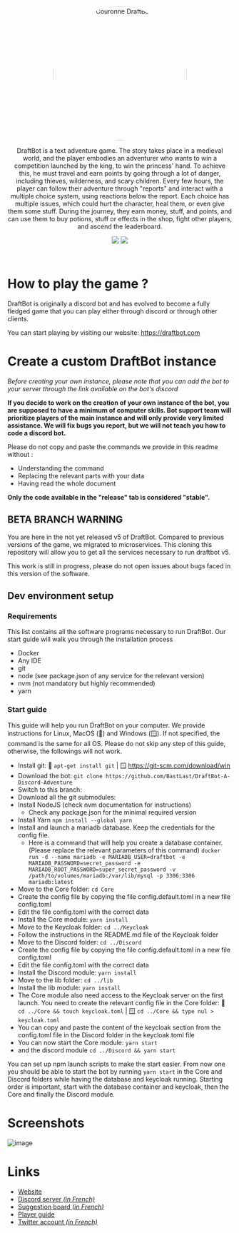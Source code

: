 <div style="text-align: center;">
<img src="https://cdn.discordapp.com/attachments/456120666874183680/575235193384861716/couronne.png" style="border-radius: 50%; width: 300px" alt="Couronne DraftBot">

DraftBot is a text adventure game. The story takes place in a medieval world, and the player embodies an adventurer who wants to win a competition launched by the king, to win the princess' hand. To achieve this, he must travel and earn points by going through a lot of danger, including thieves, wilderness, and scary children. Every few hours, the player can follow their adventure through "reports" and  interact with a multiple choice system, using reactions below the report. Each choice has multiple issues, which could hurt the character, heal them, or even give them some stuff. During the journey, they earn money, stuff, and points, and can use them to buy potions, stuff or effects in the shop, fight other players, and ascend the leaderboard.

[![](https://img.shields.io/discord/429765017332613120.svg)](https://discord.gg/5JqrMtZ)
[![](https://img.shields.io/github/stars/BastLast/DraftBot-A-Discord-Adventure.svg?label=Stars&style=social)](https://github.com/BastLast/DraftBot-A-Discord-Adventure)

</div>

<br>

# How to play the game ?

DraftBot is originally a discord bot and has evolved to become a fully fledged game that you can play either through discord or through other clients.

You can start playing by visiting our website: https://draftbot.com

# Create a custom DraftBot instance

_Before creating your own instance, please note that you can add the bot to your server through the link available on
the bot's discord_

**If you decide to work on the creation of your own instance of the bot, you are supposed to have a minimum of computer
skills. Bot support team will prioritize players of the main instance and will only provide very limited assistance. We
will fix bugs you report, but we will not teach you how to code a discord bot.**

Please do not copy and paste the commands we provide in this readme without :
- Understanding the command
- Replacing the relevant parts with your data
- Having read the whole document

**Only the code available in the "release" tab is considered "stable".**

## BETA BRANCH WARNING

You are here in the not yet released v5 of DraftBot. Compared to previous versions of the game, we migrated to microservices. This cloning this repository will allow you to get all the services necessary to run draftbot v5.

This work is still in progress, please do not open issues about bugs faced in this version of the software.

## Dev environment setup

### Requirements

This list contains all the software programs necessary to run DraftBot. Our start guide will walk you through the installation process

- Docker
- Any IDE
- git
- node (see package.json of any service for the relevant version)
- nvm (not mandatory but highly recommended)
- yarn

### Start guide

This guide will help you run DraftBot on your computer. We provide instructions for Linux, MacOS (🐧) and Windows (🪟). If not specified, the command is the same for all OS.
Please do not skip any step of this guide, otherwise, the followings will not work.

- Install git: 🐧 `apt-get install git` | 🪟 https://git-scm.com/download/win
- Download the bot: `git clone https://github.com/BastLast/DraftBot-A-Discord-Adventure`
- Switch to this branch: 
- Download all the git submodules:
- Install NodeJS (check nvm documentation for instructions)
  - Check any package.json for the minimal required version
- Install Yarn `npm install --global yarn`
- Install and launch a mariadb database. Keep the credentials for the config file. 
  - Here is a command that will help you create a database container. (Please replace the relevant parameters of this command)
    `docker run -d --name mariadb -e MARIADB_USER=draftbot -e MARIADB_PASSWORD=secret_password -e MARIADB_ROOT_PASSWORD=super_secret_password -v /path/to/volumes/mariadb:/var/lib/mysql -p 3306:3306 mariadb:latest`
- Move to the Core folder: `cd Core`
- Create the config file by copying the file config.default.toml in a new file config.toml
- Edit the file config.toml with the correct data
- Install the Core module: `yarn install`
- Move to the Keycloak folder: `cd ../Keycloak`
- Follow the instructions in the README.md file of the Keycloak folder
- Move to the Discord folder: `cd ../Discord`
- Create the config file by copying the file config.default.toml in a new file config.toml
- Edit the file config.toml with the correct data
- Install the Discord module: `yarn install`
- Move to the lib folder: `cd ../lib`
- Install the lib module: `yarn install`
- The Core module also need access to the Keycloak server on the first launch. You need to create the relevant config file in the Core folder: 🐧 `cd ../Core && touch keycloak.toml` | 🪟 `cd ../Core && type nul > keycloak.toml`
- You can copy and paste the content of the keycloak section from the config.toml file in the Discord folder in the keycloak.toml file
- You can now start the Core module: `yarn start`
- and the discord module `cd ../Discord && yarn start`

You can set up npm launch scripts to make the start easier.
From now one you should be able to start the bot by running `yarn start` in the Core and Discord folders while having the database and keycloak running.
Starting order is important, start with the database container and keycloak, then the Core and finally the Discord module.

# Screenshots

![image](https://user-images.githubusercontent.com/56274541/120916573-ad599000-c6aa-11eb-9e6f-ccc804bc63b2.png)

# Links

- [Website](https://draftbot.com)
- [Discord server _(in French)_](https://discord.gg/5JqrMtZ)
- [Suggestion board _(in French)_](https://feedback.draftbot.com/)
- [Player guide](https://guide.draftbot.com)
- [Twitter account _(in French)_](https://twitter.com/DraftBot_?s=09)

